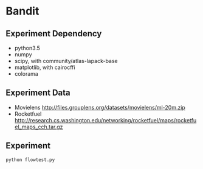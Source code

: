 # Bandit

## Experiment Dependency

* python3.5
* numpy
* scipy, with community/atlas-lapack-base
* matplotlib, with cairocffi
* colorama

## Experiment Data

* Movielens http://files.grouplens.org/datasets/movielens/ml-20m.zip
* Rocketfuel http://research.cs.washington.edu/networking/rocketfuel/maps/rocketfuel_maps_cch.tar.gz

## Experiment

    python flowtest.py
